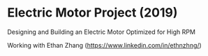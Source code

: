 # Electric Motor Project (2019)
Designing and Building an Electric Motor Optimized for High RPM

Working with Ethan Zhang (https://www.linkedin.com/in/ethnzhng/)

